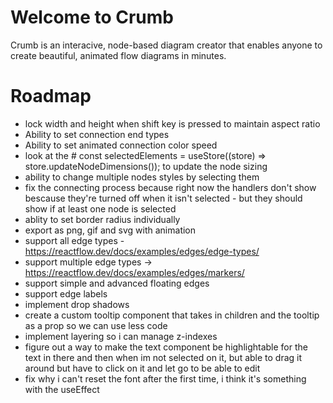 # Welcome to Crumb

Crumb is an interacive, node-based diagram creator that enables anyone to create beautiful, animated flow diagrams in minutes.

# Roadmap

- lock width and height when shift key is pressed to maintain aspect ratio
- Ability to set connection end types
- Ability to set animated connection color speed
- look at the # const selectedElements = useStore((store) => store.updateNodeDimensions()); to update the node sizing
- ability to change multiple nodes styles by selecting them
- fix the connecting process because right now the handlers don't show bescause they're turned off when it isn't selected - but they should show if at least one node is selected
- ablity to set border radius individually
- export as png, gif and svg with animation
- support all edge types - https://reactflow.dev/docs/examples/edges/edge-types/
- support multiple edge types -> https://reactflow.dev/docs/examples/edges/markers/
- support simple and advanced floating edges
- support edge labels
- implement drop shadows
- create a custom tooltip component that takes in children and the tooltip as a prop so we can use less code
- implement layering so i can manage z-indexes
- figure out a way to make the text component be highlightable for the text in there and then when im not selected on it, but able to drag it around but have to click on it and let go to be able to edit
- fix why i can't reset the font after the first time, i think it's something with the useEffect

